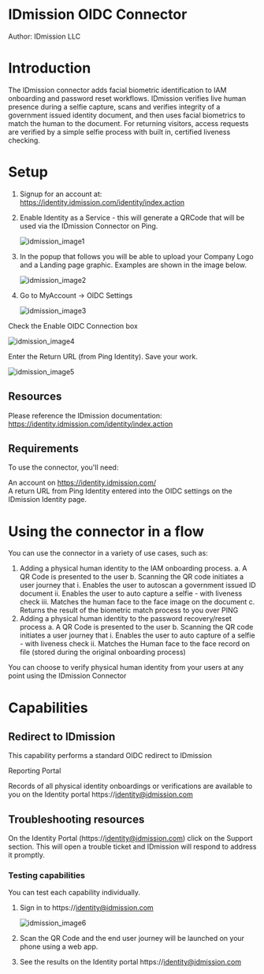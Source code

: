 # IDmission OIDC Connector

Author: IDmission LLC

# Introduction

The IDmission connector adds facial biometric identification to IAM onboarding and password reset workflows.  IDmission verifies live human presence during a selfie capture, scans and verifies integrity of a government issued identity document, and then uses facial biometrics to match the human to the document. For returning visitors, access requests are verified by a simple selfie process with built in, certified liveness checking.


# Setup

1. Signup for an account at: https://identity.idmission.com/identity/index.action

2. Enable Identity as a Service - this will generate a QRCode that will be used via the IDmission Connector on Ping.

   ![idmission_image1](idmission_image1.png)

3. In the popup that follows you will be able to upload your Company Logo and a Landing page graphic. Examples are shown in the image below.

   ![idmission_image2](idmission_image2.png)

4. Go to MyAccount -> OIDC Settings

   ![idmission_image3](idmission_image3.png)

Check the Enable OIDC Connection box

   ![idmission_image4](idmission_image4.png)

Enter the Return URL (from Ping Identity). Save your work.

   ![idmission_image5](idmission_image5.png)


## Resources

Please reference the IDmission documentation: https://identity.idmission.com/identity/index.action

## Requirements

To use the connector, you'll need:

An account on https://identity.idmission.com/  
A return URL from Ping Identity entered into the OIDC settings on the IDmission Identity page.

# Using the connector in a flow

You can use the connector in a variety of use cases, such as:

1. Adding a physical human identity to the IAM onboarding process.
  a. A QR Code is presented to the user
  b. Scanning the QR code initiates a user journey that
    i. Enables the user to autoscan a government issued ID document
    ii. Enables the user to auto capture a selfie - with liveness check
    iii. Matches the human face to the face image on the document
  c. Returns the result of the biometric match process to you over PING
2. Adding a physical human identity to the password recovery/reset process
  a. A QR Code is presented to the user
  b. Scanning the QR code initiates a user journey that
    i. Enables the user to auto capture of a selfie - with liveness check
    ii. Matches the Human face to the face record on file (stored during the original onboarding process)

You can choose to verify physical human identity from your users at any point using the IDmission Connector

# Capabilities

## Redirect to IDmission

This capability performs a standard OIDC redirect to IDmission

Reporting Portal

Records of all physical identity onboardings or verifications are available to you on the Identity portal https://identity@idmission.com

## Troubleshooting resources
On the Identity Portal (https://identity@idmission.com) click on the Support section. This will open a trouble ticket and IDmission will respond to address it promptly.

### Testing capabilities

You can test each capability individually.

1. Sign in to https://identity@idmission.com

   ![idmission_image6](idmission_image6.png)

2. Scan the QR Code and the end user journey will be launched on your phone using a web app.
3. See the results on the Identity portal https://identity@idmission.com
